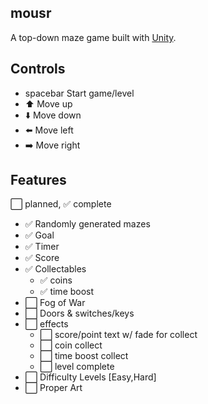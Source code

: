 mousr
-----

A top-down maze game built with [Unity](http://unity3d.com/unity/whats-new). 

Controls
--------
- spacebar Start game/level
- :arrow_up: Move up
- :arrow_down: Move down
- :arrow_left: Move left
- :arrow_right: Move right

Features
--------
:white_large_square: planned, :white_check_mark: complete

- :white_check_mark: Randomly generated mazes
- :white_check_mark: Goal
- :white_check_mark: Timer
- :white_check_mark: Score
- :white_check_mark: Collectables
  - :white_check_mark: coins
  - :white_check_mark: time boost
- :white_large_square: Fog of War
- :white_large_square: Doors & switches/keys
- :white_large_square: effects
  - :white_large_square: score/point text w/ fade for collect
  - :white_large_square: coin collect
  - :white_large_square: time boost collect
  - :white_large_square: level complete
- :white_large_square: Difficulty Levels [Easy,Hard]
- :white_large_square: Proper Art
